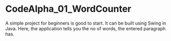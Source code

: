 # CodeAlpha_01_WordCounter

A simple project for beginners is good to start. It can be built using Swing in Java. Here, the application tells you the no of words, the entered paragraph has.
